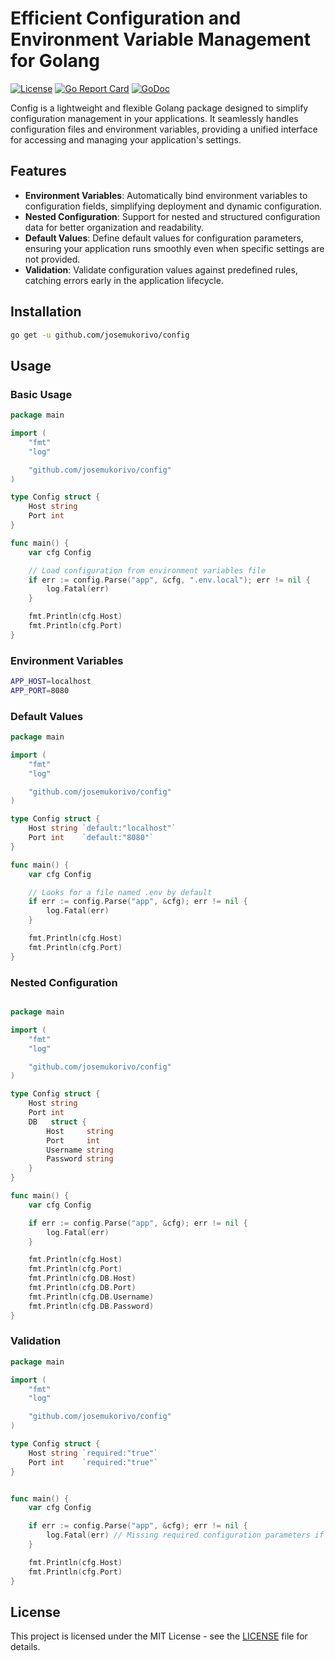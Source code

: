 # Efficient Configuration and Environment Variable Management for Golang

[![License](https://img.shields.io/badge/license-MIT-blue.svg)](https://opensource.org/licenses/MIT)
[![Go Report Card](https://goreportcard.com/badge/github.com/josemukorivo/config)](https://goreportcard.com/report/github.com/josemukorivo/config)
[![GoDoc](https://godoc.org/github.com/josemukorivo/config?status.svg)](https://godoc.org/github.com/josemukorivo/config)

Config is a lightweight and flexible Golang package designed to simplify configuration management in your applications. It seamlessly handles configuration files and environment variables, providing a unified interface for accessing and managing your application's settings.

## Features

- **Environment Variables**: Automatically bind environment variables to configuration fields, simplifying deployment and dynamic configuration.
- **Nested Configuration**: Support for nested and structured configuration data for better organization and readability.
- **Default Values**: Define default values for configuration parameters, ensuring your application runs smoothly even when specific settings are not provided.
- **Validation**: Validate configuration values against predefined rules, catching errors early in the application lifecycle.

## Installation

```bash
go get -u github.com/josemukorivo/config
```

## Usage

### Basic Usage

```go
package main

import (
	"fmt"
	"log"

	"github.com/josemukorivo/config"
)

type Config struct {
	Host string
	Port int
}

func main() {
	var cfg Config

	// Load configuration from environment variables file
	if err := config.Parse("app", &cfg, ".env.local"); err != nil {
		log.Fatal(err)
	}

	fmt.Println(cfg.Host)
	fmt.Println(cfg.Port)
}
```

### Environment Variables

```bash
APP_HOST=localhost
APP_PORT=8080
```

### Default Values

```go
package main

import (
	"fmt"
	"log"

	"github.com/josemukorivo/config"
)

type Config struct {
	Host string `default:"localhost"`
	Port int    `default:"8080"`
}

func main() {
	var cfg Config

	// Looks for a file named .env by default
	if err := config.Parse("app", &cfg); err != nil {
		log.Fatal(err)
	}

	fmt.Println(cfg.Host)
	fmt.Println(cfg.Port)
}
```

### Nested Configuration

```go

package main

import (
	"fmt"
	"log"

	"github.com/josemukorivo/config"
)

type Config struct {
	Host string
	Port int
	DB   struct {
		Host     string
		Port     int
		Username string
		Password string
	}
}

func main() {
	var cfg Config

	if err := config.Parse("app", &cfg); err != nil {
		log.Fatal(err)
	}

	fmt.Println(cfg.Host)
	fmt.Println(cfg.Port)
	fmt.Println(cfg.DB.Host)
	fmt.Println(cfg.DB.Port)
	fmt.Println(cfg.DB.Username)
	fmt.Println(cfg.DB.Password)
}
```

### Validation

```go
package main

import (
	"fmt"
	"log"

	"github.com/josemukorivo/config"
)

type Config struct {
	Host string `required:"true"`
	Port int    `required:"true"`
}


func main() {
	var cfg Config

	if err := config.Parse("app", &cfg); err != nil {
		log.Fatal(err) // Missing required configuration parameters if Host or Port are not provided in the environment
	}

	fmt.Println(cfg.Host)
	fmt.Println(cfg.Port)
}
```

## License

This project is licensed under the MIT License - see the [LICENSE](LICENSE) file for details.
